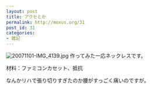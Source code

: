 ```yaml
---
layout: post
title: アクセとか
permalink: http://moxus.org/31
post_id: 31
categories: 
- 雑記
---
```


![20071101-IMG_4139.jpg](http://moxuse.org/blog/media/1/20071101-IMG_4139.jpg)
作ってみた一応ネックレスです。

材料：ファミコンカセット、抵抗

なんかリハで張り切りすぎたのか腰がすっごく痛いのですが。